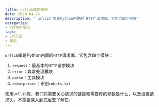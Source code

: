 ```yaml
---
title: urllib库的使用
date: 2020-04-24
description: "`urllib`库是Python内置的`HTTP`请求库，它包含四个模块"
categories:
- Python笔记
tags:
- urllib
- 爬虫
---
```

`urllib`库是Python内置的`HTTP`请求库，它包含四个模块：



1. `request`：最基本的`HTTP`请求模块
2. `error`：异常处理模块
3. `parse`：工具模块
4. `robotparser`：识别`robots.txt`

使用`urllib`库，我们只需要关心请求的链接和需要传的参数是什么，以及设置请求头。不需要深入到底层去了解它。